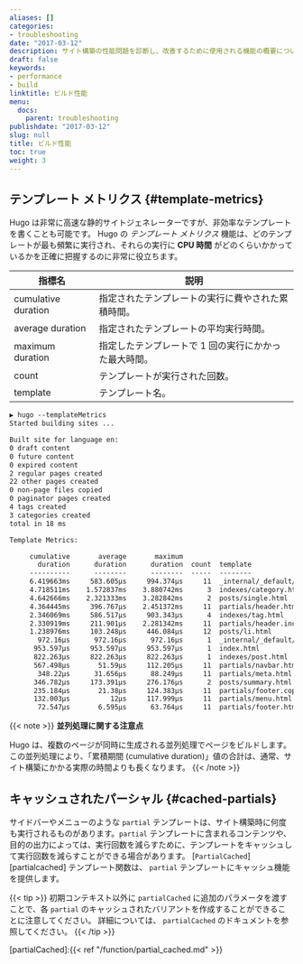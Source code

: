 ```yaml
---
aliases: []
categories:
- troubleshooting
date: "2017-03-12"
description: サイト構築の性能問題を診断し、改善するために使用される機能の概要について説明します。
draft: false
keywords:
- performance
- build
linktitle: ビルド性能
menu:
  docs:
    parent: troubleshooting
publishdate: "2017-03-12"
slug: null
title: ビルド性能
toc: true
weight: 3
---
```


## テンプレート メトリクス {#template-metrics}

Hugo は非常に高速な静的サイトジェネレーターですが、非効率なテンプレートを書くことも可能です。 Hugo の _テンプレート メトリクス_ 機能は、どのテンプレートが最も頻繁に実行され、それらの実行に **CPU 時間** がどのくらいかかっているかを正確に把握するのに非常に役立ちます。

| 指標名              | 説明                                                           |
| ------------------- | -------------------------------------------------------------- |
| cumulative duration | 指定されたテンプレートの実行に費やされた累積時間。          |
| average duration    | 指定されたテンプレートの平均実行時間。             |
| maximum duration    | 指定したテンプレートで 1 回の実行にかかった最大時間。 |
| count               | テンプレートが実行された回数。                   |
| template            | テンプレート名。                                            |

```txt
▶ hugo --templateMetrics
Started building sites ...

Built site for language en:
0 draft content
0 future content
0 expired content
2 regular pages created
22 other pages created
0 non-page files copied
0 paginator pages created
4 tags created
3 categories created
total in 18 ms

Template Metrics:

     cumulative       average       maximum
       duration      duration      duration  count  template
     ----------      --------      --------  -----  --------
     6.419663ms     583.605µs     994.374µs     11  _internal/_default/rss.xml
     4.718511ms    1.572837ms    3.880742ms      3  indexes/category.html
     4.642666ms    2.321333ms    3.282842ms      2  posts/single.html
     4.364445ms     396.767µs    2.451372ms     11  partials/header.html
     2.346069ms     586.517µs     903.343µs      4  indexes/tag.html
     2.330919ms     211.901µs    2.281342ms     11  partials/header.includes.html
     1.238976ms     103.248µs     446.084µs     12  posts/li.html
       972.16µs      972.16µs      972.16µs      1  _internal/_default/sitemap.xml
      953.597µs     953.597µs     953.597µs      1  index.html
      822.263µs     822.263µs     822.263µs      1  indexes/post.html
      567.498µs       51.59µs     112.205µs     11  partials/navbar.html
       348.22µs      31.656µs      88.249µs     11  partials/meta.html
      346.782µs     173.391µs     276.176µs      2  posts/summary.html
      235.184µs       21.38µs     124.383µs     11  partials/footer.copyright.html
      132.003µs          12µs     117.999µs     11  partials/menu.html
       72.547µs       6.595µs      63.764µs     11  partials/footer.html
```

{{< note >}}
**並列処理に関する注意点**

Hugo は、複数のページが同時に生成される並列処理でページをビルドします。この並列処理により、「累積期間 (cumulative duration)」値の合計は、通常、サイト構築にかかる実際の時間よりも長くなります。
{{< /note >}}

## キャッシュされたパーシャル {#cached-partials}

サイドバーやメニューのような `partial` テンプレートは、サイト構築時に何度も実行されるものがあります。`partial` テンプレートに含まれるコンテンツや、目的の出力によっては、実行回数を減らすために、テンプレートをキャッシュして実行回数を減らすことができる場合があります。 [`PartialCached`][partialcached] テンプレート関数は、 `partial` テンプレートにキャッシュ機能を提供します。

{{< tip >}}
初期コンテキスト以外に `partialCached` に追加のパラメータを渡すことで、各 `partial` のキャッシュされたバリアントを作成することができることに注意してください。 詳細については、 `partialCached` のドキュメントを参照してください。
{{< /tip >}}

[partialCached]:{{< ref "/function/partial_cached.md" >}}
